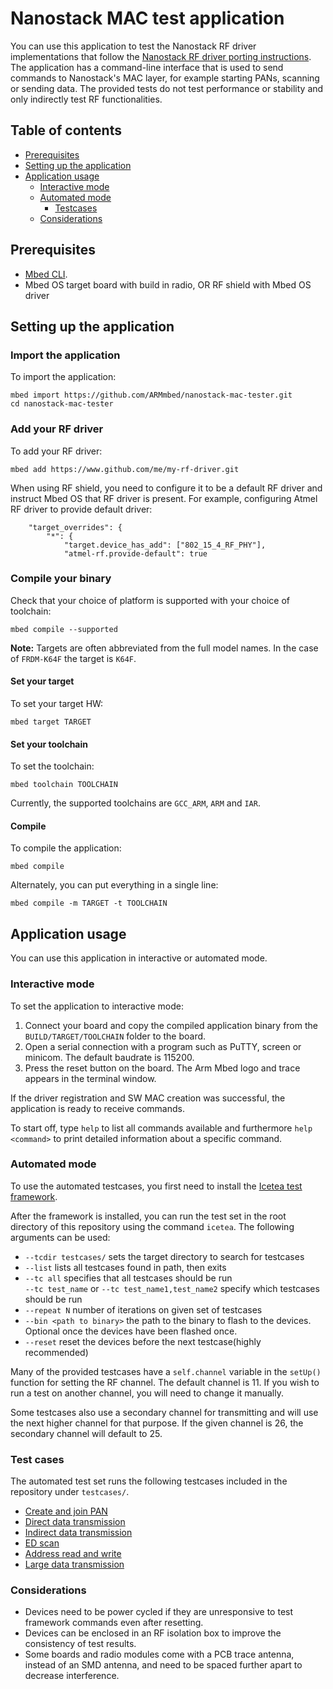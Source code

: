 # Nanostack MAC test application

You can use this application to test the Nanostack RF driver implementations that follow the [Nanostack RF driver porting instructions](https://os.mbed.com/docs/v5.6/reference/contributing-connectivity.html#porting-new-rf-driver-for-6lowpan-stack). The application has a command-line interface that is used to send commands to Nanostack's MAC layer, for example starting PANs, scanning or sending data. The provided tests do not test performance or stability and only indirectly test RF functionalities.

## Table of contents

* [Prerequisites](#prerequisites)
* [Setting up the application](#setting-up-the-application)
* [Application usage](#application-usage)
    * [Interactive mode](#interactive-mode)
    * [Automated mode](#automated-mode)
		* [Testcases](#testcases)
    * [Considerations](#considerations)

## Prerequisites

* [Mbed CLI](https://github.com/ARMmbed/mbed-cli).
* Mbed OS target board with build in radio, OR RF shield with Mbed OS driver

## Setting up the application

### Import the application

To import the application:

```
mbed import https://github.com/ARMmbed/nanostack-mac-tester.git
cd nanostack-mac-tester
```
### Add your RF driver

To add your RF driver:

```
mbed add https://www.github.com/me/my-rf-driver.git
```

When using RF shield, you need to configure it to be a default RF driver and instruct Mbed OS that RF driver is present. For example, configuring Atmel RF driver to provide default driver:

```
    "target_overrides": {
        "*": {
            "target.device_has_add": ["802_15_4_RF_PHY"],
            "atmel-rf.provide-default": true
```


### Compile your binary

Check that your choice of platform is supported with your choice of toolchain:

```
mbed compile --supported
```

<span class="notes">**Note:** Targets are often abbreviated from the full model names. In the case of `FRDM-K64F` the target is `K64F`.</span>

#### Set your target

To set your target HW:

```
mbed target TARGET
```

#### Set your toolchain

To set the toolchain:

```
mbed toolchain TOOLCHAIN
```

Currently, the supported toolchains are `GCC_ARM`, `ARM` and `IAR`.

#### Compile

To compile the application:

```
mbed compile
```

Alternately, you can put everything in a single line:

```
mbed compile -m TARGET -t TOOLCHAIN
```

## Application usage

You can use this application in interactive or automated mode.

### Interactive mode

To set the application to interactive mode:

1. Connect your board and copy the compiled application binary from the `BUILD/TARGET/TOOLCHAIN` folder to the board.
2. Open a serial connection with a program such as PuTTY, screen or minicom. The default baudrate is 115200.
3. Press the reset button on the board. The Arm Mbed logo and trace appears in the terminal window.

If the driver registration and SW MAC creation was successful, the application is ready to receive commands.

To start off, type `help` to list all commands available and furthermore `help <command>` to print detailed information about a specific command.

### Automated mode

To use the automated testcases, you first need to install the [Icetea test framework](https://github.com/ARMmbed/icetea).

After the framework is installed, you can run the test set in the root directory of this repository using the command `icetea`.
The following arguments can be used:
* `--tcdir testcases/` sets the target directory to search for testcases
* `--list` lists all testcases found in path, then exits
* `--tc all` specifies that all testcases should be run  
  `--tc test_name` or `--tc test_name1,test_name2` specify which testcases should be run
* `--repeat N` number of iterations on given set of testcases
* `--bin <path to binary>` the path to the binary to flash to the devices. Optional once the devices have been flashed once.
* `--reset` reset the devices before the next testcase(highly recommended)

Many of the provided testcases have a `self.channel` variable in the `setUp()` function for setting the RF channel. The default channel is 11. If you wish to run a test on another channel, you will need to change it manually.

Some testcases also use a secondary channel for transmitting and will use the next higher channel for that purpose. If the given channel is 26, the secondary channel will default to 25.

### Test cases

The automated test set runs the following testcases included in the repository under `testcases/`.
* [Create and join PAN](https://github.com/ARMmbed/nanostack-mac-tester/blob/master/testcases/create_and_join_PAN.py)
* [Direct data transmission](https://github.com/ARMmbed/nanostack-mac-tester/blob/master/testcases/send_data.py)
* [Indirect data transmission](https://github.com/ARMmbed/nanostack-mac-tester/blob/master/testcases/send_data_indirect.py)
* [ED scan](https://github.com/ARMmbed/nanostack-mac-tester/blob/master/testcases/ED_scan.py)
* [Address read and write](https://github.com/ARMmbed/nanostack-mac-tester/blob/master/testcases/address_write.py)
* [Large data transmission](https://github.com/ARMmbed/nanostack-mac-tester/blob/master/testcases/send_large_payloads.py)

### Considerations

* Devices need to be power cycled if they are unresponsive to test framework commands even after resetting.
* Devices can be enclosed in an RF isolation box to improve the consistency of test results.
* Some boards and radio modules come with a PCB trace antenna, instead of an SMD antenna, and need to be spaced further apart to decrease interference.